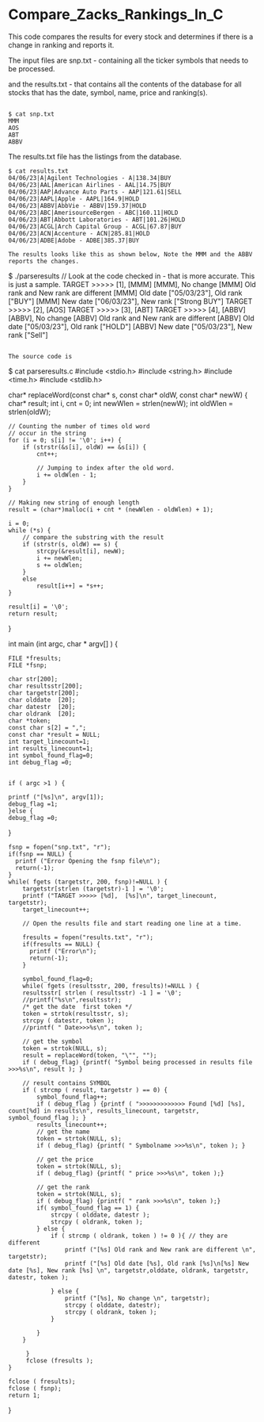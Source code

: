 # Compare_Zacks_Rankings_In_C

This code compares the results for every stock and determines if there is a change in ranking and reports it.

The input files are snp.txt - containing all the ticker symbols that needs to be processed.

and the results.txt - that contains all the contents of the database for all stocks that has the date, symbol, name, price and ranking(s).

```

$ cat snp.txt
MMM
AOS
ABT
ABBV

```


The results.txt file has the listings from the database.

```
$ cat results.txt
04/06/23|A|Agilent Technologies - A|138.34|BUY
04/06/23|AAL|American Airlines - AAL|14.75|BUY
04/06/23|AAP|Advance Auto Parts - AAP|121.61|SELL
04/06/23|AAPL|Apple - AAPL|164.9|HOLD
04/06/23|ABBV|AbbVie - ABBV|159.37|HOLD
04/06/23|ABC|AmerisourceBergen - ABC|160.11|HOLD
04/06/23|ABT|Abbott Laboratories - ABT|101.26|HOLD
04/06/23|ACGL|Arch Capital Group - ACGL|67.87|BUY
04/06/23|ACN|Accenture - ACN|285.81|HOLD
04/06/23|ADBE|Adobe - ADBE|385.37|BUY

The results looks like this as shown below, Note the MMM and the ABBV reports the changes.

```


$  ./parseresults // Look at the code checked in - that is more accurate. This is just a sample.
TARGET >>>>> [1],  [MMM]
[MMM], No change 
[MMM] Old rank and New rank are different 
[MMM] Old date ["05/03/23"], Old rank ["BUY"]
[MMM] New date ["06/03/23"], New rank ["Strong BUY"] 
TARGET >>>>> [2],  [AOS]
TARGET >>>>> [3],  [ABT]
TARGET >>>>> [4],  [ABBV]
[ABBV], No change 
[ABBV] Old rank and New rank are different 
[ABBV] Old date ["05/03/23"], Old rank ["HOLD"]
[ABBV] New date ["05/03/23"], New rank ["Sell"] 

```

The source code is 
```

$ cat parseresults.c
#include <stdio.h>
#include <string.h>
#include <time.h>
#include <stdlib.h>


char* replaceWord(const char* s, const char* oldW,
                const char* newW)
{
    char* result;
    int i, cnt = 0;
    int newWlen = strlen(newW);
    int oldWlen = strlen(oldW);
 
    // Counting the number of times old word
    // occur in the string
    for (i = 0; s[i] != '\0'; i++) {
        if (strstr(&s[i], oldW) == &s[i]) {
            cnt++;
 
            // Jumping to index after the old word.
            i += oldWlen - 1;
        }
    }
 
    // Making new string of enough length
    result = (char*)malloc(i + cnt * (newWlen - oldWlen) + 1);
 
    i = 0;
    while (*s) {
        // compare the substring with the result
        if (strstr(s, oldW) == s) {
            strcpy(&result[i], newW);
            i += newWlen;
            s += oldWlen;
        }
        else
            result[i++] = *s++;
    }
 
    result[i] = '\0';
    return result;
}


int main (int argc, char  * argv[] ) {

    FILE *fresults;
    FILE *fsnp;

    char str[200];
    char resultsstr[200];
    char targetstr[200];
    char olddate  [20];
    char datestr  [20];
    char oldrank  [20];
    char *token;
    const char s[2] = ",";
    const char *result = NULL;
    int target_linecount=1;
    int results_linecount=1;
    int symbol_found_flag=0;
    int debug_flag =0;


    if ( argc >1 ) {

	printf ("[%s]\n", argv[1]);
	debug_flag =1;
    }else {
	debug_flag =0;
}


    fsnp = fopen("snp.txt", "r");
    if(fsnp == NULL) {
      printf ("Error Opening the fsnp file\n");
      return(-1);
    }
    while( fgets (targetstr, 200, fsnp)!=NULL ) {
	    targetstr[strlen (targetstr)-1 ] = '\0';
	    printf ("TARGET >>>>> [%d],  [%s]\n", target_linecount, targetstr);
	    target_linecount++;
	
	    // Open the results file and start reading one line at a time.

	    fresults = fopen("results.txt", "r");
	    if(fresults == NULL) {
	      printf ("Error\n");
	      return(-1);
	    }
		
	    symbol_found_flag=0;
	    while( fgets (resultsstr, 200, fresults)!=NULL ) {
		resultsstr[ strlen ( resultsstr) -1 ] = '\0';
		//printf("%s\n",resultsstr);
		/* get the date  first token */
		token = strtok(resultsstr, s);
		strcpy ( datestr, token );
		//printf( " Date>>>%s\n", token );

		// get the symbol
		token = strtok(NULL, s);
		result = replaceWord(token, "\"", "");
		if ( debug_flag) {printf( "Symbol being processed in results file >>>%s\n", result ); }

		// result contains SYMBOL
		if ( strcmp ( result, targetstr ) == 0) {
			symbol_found_flag++;
			if ( debug_flag ) {printf ( ">>>>>>>>>>>>> Found [%d] [%s], count[%d] in results\n", results_linecount, targetstr, symbol_found_flag ); }
  			results_linecount++;
			// get the name
			token = strtok(NULL, s);
			if ( debug_flag) {printf( " Symbolname >>>%s\n", token ); }

			// get the price
			token = strtok(NULL, s);
			if ( debug_flag) {printf( " price >>>%s\n", token );}

			// get the rank
			token = strtok(NULL, s);
			if ( debug_flag) {printf( " rank >>>%s\n", token );}
			if( symbol_found_flag == 1) {
				strcpy ( olddate, datestr );
				strcpy ( oldrank, token );
			} else {
				if ( strcmp ( oldrank, token ) != 0 ){ // they are different
					printf ("[%s] Old rank and New rank are different \n", targetstr);
					printf ("[%s] Old date [%s], Old rank [%s]\n[%s] New date [%s], New rank [%s] \n", targetstr,olddate, oldrank, targetstr, datestr, token );

				} else {
					printf ("[%s], No change \n", targetstr);
					strcpy ( olddate, datestr);
					strcpy ( oldrank, token );
				}

			}
		} 

	     }
	     fclose (fresults ); 
    }

    fclose ( fresults);
    fclose ( fsnp);
    return 1;
}

```
